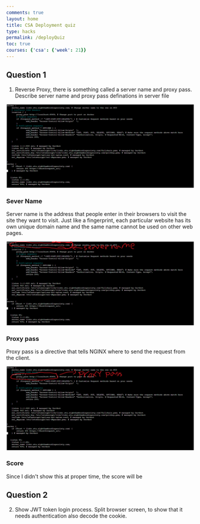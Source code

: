 ```yaml
---
comments: true
layout: home
title: CSA Deployment quiz 
type: hacks
permalink: /deployQuiz
toc: true
courses: {'csa': {'week': 21}}
---
```

## Question 1 

1. Reverse Proxy, there is something called a server name and proxy pass. Describe server name and proxy pass definations in server file

![img](./images/question1.png)

### Sever Name
Server name is the address that people enter in their browsers to visit the site they want to visit. Just like a fingerprint, each particular website has its own unique domain name and the same name cannot be used on other web pages.

![img](./images/servername.png)

### Proxy pass

Proxy pass is a directive that tells NGINX where to send the request from the client.

![img](./images/proxypass.png)

### Score
Since I didn't show this at proper time, the score will be 

## Question 2
2. Show JWT token login process. Split browser screen, to show that it needs authentication also decode the cookie.


